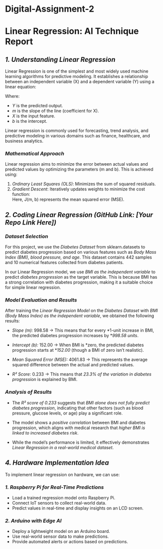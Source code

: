 # Digital-Assignment-2
# Linear Regression: AI Technique Report

## *1\. Understanding Linear Regression*

Linear Regression is one of the simplest and most widely used machine learning algorithms for predictive modeling. It establishes a relationship between an independent variable (X) and a dependent variable (Y) using a linear equation:

Where:

* *Y* is the predicted output.  
* *m* is the slope of the line (coefficient for X).  
* *X* is the input feature.  
* *b* is the intercept.

Linear regression is commonly used for forecasting, trend analysis, and predictive modeling in various domains such as finance, healthcare, and business analytics.

### *Mathematical Approach*

Linear regression aims to minimize the error between actual values and predicted values by optimizing the parameters (m and b). This is achieved using:

1. *Ordinary Least Squares (OLS)*: Minimizes the sum of squared residuals.  
2. *Gradient Descent*: Iteratively updates weights to minimize the cost function:  
   Here, J(m, b) represents the mean squared error (MSE).

## *2\. Coding Linear Regression (GitHub Link: \[Your Repo Link Here\])*

### *Dataset Selection*

For this project, we use the *Diabetes Dataset* from sklearn.datasets to predict diabetes progression based on various features such as *Body Mass Index (BMI), blood pressure, and age*. This dataset contains 442 samples and 10 numerical features collected from diabetes patients.

In our Linear Regression model, we use *BMI as the independent variable* to predict *diabetes progression* as the target variable. This is because BMI has a strong correlation with diabetes progression, making it a suitable choice for simple linear regression.

### *Model Evaluation and Results*

After training the *Linear Regression Model* on the *Diabetes Dataset* with *BMI (Body Mass Index) as the independent variable*, we obtained the following results:

* *Slope (m):* 998.58 → This means that for every *1-unit increase in BMI, the predicted diabetes progression increases by **998.58 units*.

* *Intercept (b):* 152.00 → When BMI is *zero, the predicted diabetes progression starts at **152.00* (though a BMI of zero isn’t realistic).

* *Mean Squared Error (MSE):* 4061.83 → This represents the average squared difference between the actual and predicted values.

* *R² Score:* 0.233 → This means that *23.3% of the variation in diabetes progression* is explained by BMI.

### *Analysis of Results*

* The *R² score of 0.233* suggests that *BMI alone does not fully predict diabetes progression*, indicating that other factors (such as blood pressure, glucose levels, or age) play a significant role.

* The model shows a *positive correlation* between BMI and diabetes progression, which aligns with medical research that *higher BMI is linked to increased diabetes risk*.

* While the model’s performance is limited, it effectively demonstrates *Linear Regression in a real-world medical dataset*.

## *4\. Hardware Implementation Idea*

To implement linear regression on hardware, we can use:

### *1\. Raspberry Pi for Real-Time Predictions*

* Load a trained regression model onto Raspberry Pi.  
* Connect IoT sensors to collect real-world data.  
* Predict values in real-time and display insights on an LCD screen.

### *2\. Arduino with Edge AI*

* Deploy a lightweight model on an Arduino board.  
* Use real-world sensor data to make predictions.  
* Provide automated alerts or actions based on predictions.
